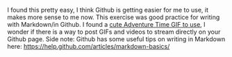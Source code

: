 I found this pretty easy, I think Github is getting easier for me to use, it makes more sense to me now. This exercise was good practice for writing with Markdown/in Github. I found a [cute Adventure Time GIF to use](https://github.com/1991MelJ/who-we-are/blob/master/melissanelson.md), I wonder if there is a way to post GIFs and videos to stream directly on your Github page. Side note: Github has some useful tips on writing in Markdown here: https://help.github.com/articles/markdown-basics/ 
